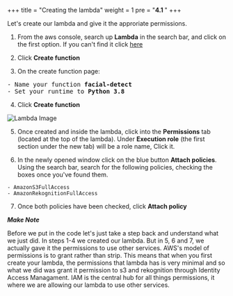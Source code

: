 +++
title = "Creating the lambda"
weight = 1
pre = "<b>4.1 </b>"
+++

Let's create our lambda and give it the approriate permissions.

1. From the aws console, search up **Lambda** in the search bar, and click on the first option. If you can't find it click [here](https://ap-southeast-2.console.aws.amazon.com/lambda/home?region=ap-southeast-2#/functions)

2. Click **Create function**

3. On the create function page:

<pre>
- Name your function <b>facial-detect</b>
- Set your runtime to <b>Python 3.8</b>
</pre>

4. Click **Create function**

![Lambda Image](/img/lambdaCreate.png)

5. Once created and inside the lambda, click into the **Permissions** tab (located at the top of the lambda). Under **Execution role** (the first section under the new tab) will be a role name, Click it.

6. In the newly opened window click on the blue button **Attach policies**. Using the search bar, search for the following policies, checking the boxes once you've found them.

```
- AmazonS3FullAccess
- AmazonRekognitionFullAccess
```

7. Once both policies have been checked, click **Attach policy**

***Make Note***

Before we put in the code let's just take a step back and understand what we just did. In steps 1-4 we created our lambda. But in 5, 6 and 7, we actually gave it the permissions to use other services. AWS's model of permissions is to grant rather than strip. This means that when you first create your lambda, the permissions that lambda has is very minimal and so what we did was grant it permission to s3 and rekognition through Identity Access Managament. IAM is the central hub for all things permissions, it where we are allowing our lambda to use other services.